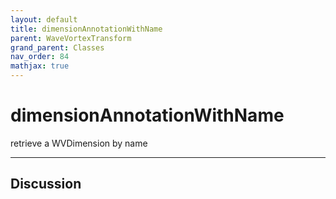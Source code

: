 ```yaml
---
layout: default
title: dimensionAnnotationWithName
parent: WaveVortexTransform
grand_parent: Classes
nav_order: 84
mathjax: true
---
```


#  dimensionAnnotationWithName

retrieve a WVDimension by name


---

## Discussion

  
